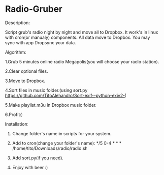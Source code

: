 Radio-Gruber
============


Description:

Script grub's radio night by night and move all to Dropbox.
It work's in linux with cron(or manualy) components.
All data move to Dropbox.
You may sync with app Dropsync your data.


Algorithm:

1.Grub 5 minutes online radio Megapolis(you will choose your radio station).

2.Clear optional files.

3.Move to Dropbox.

4.Sort files in music folder.(using sort.py https://github.com/TitoAlehandro/Sort-exif--python-exiv2-)

5.Make playlist.m3u in Dropbox music folder.

6.Profit:)


Installation:

1. Change folder's name  in scripts for your system.

2. Add to cron(change your folder's name):
  */5 0-4 * * * /home/tito/Downloads/radio/radio.sh

3. Add sort.py(if you need).

4. Enjoy with beer :)

